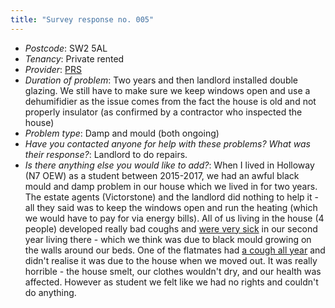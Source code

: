 ```yaml
---
title: "Survey response no. 005"
---
```


- *Postcode*: SW2 5AL 
- *Tenancy*: Private rented  
- *Provider*: [PRS](providers/PRS)
- *Duration of problem*: Two years and then landlord installed double glazing. We still have to make sure we keep windows open and use a dehumifidier as the issue comes from the fact the house is old and not properly insulator (as confirmed by a contractor who inspected the house)
- *Problem type*: Damp and mould (both ongoing)  
- *Have you contacted anyone for help with these problems? What was their response?*: Landlord to do repairs.
- *Is there anything else you would like to add?*: When I lived in Holloway (N7 OEW) as a student between 2015-2017, we had an awful black mould and damp problem in our house which we lived in for two years. The estate agents (Victorstone) and the landlord did nothing to help it - all they said was to keep the windows open and run the heating (which we would have to pay for via energy bills). All of us living in the house (4 people) developed really bad coughs and [were very sick](cause-effect-affect/infection) in our second year living there - which we think was due to black mould growing on the walls around our beds. One of the flatmates had [a cough all year](cause-effect-affect/asthma) and didn't realise it was due to the house when we moved out. It was really horrible - the house smelt, our clothes wouldn't dry, and our health was affected. However as student we felt like we had no rights and couldn't do anything.